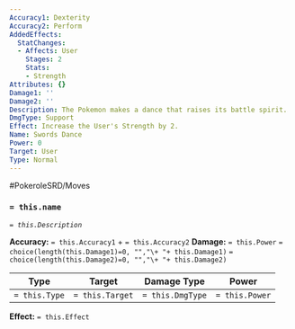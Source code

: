 ```yaml
---
Accuracy1: Dexterity
Accuracy2: Perform
AddedEffects:
  StatChanges:
  - Affects: User
    Stages: 2
    Stats:
    - Strength
Attributes: {}
Damage1: ''
Damage2: ''
Description: The Pokemon makes a dance that raises its battle spirit.
DmgType: Support
Effect: Increase the User's Strength by 2.
Name: Swords Dance
Power: 0
Target: User
Type: Normal
---
```


#PokeroleSRD/Moves

### `= this.name` 
*`= this.Description`*

**Accuracy:** `= this.Accuracy1` + `= this.Accuracy2`
**Damage:** `= this.Power` `= choice(length(this.Damage1)=0, "","\+ "+ this.Damage1)` `= choice(length(this.Damage2)=0, "","\+ "+ this.Damage2)`

| Type          | Target          | Damage Type          | Power          |
| ------------- | --------------- | ---------------- | -------------- |
| `= this.Type` | `= this.Target` | `= this.DmgType` | `= this.Power` | 

**Effect:** `= this.Effect`